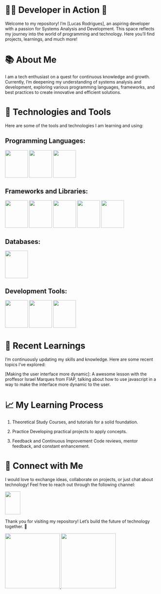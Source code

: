 
# 👩‍💻 Developer in Action 🚀


Welcome to my repository! I’m [Lucas Rodrigues], an aspiring developer with a passion for Systems Analysis and Development. This space reflects my journey into the world of programming and technology. Here you’ll find projects, learnings, and much more!

# 📚 About Me

I am a tech enthusiast on a quest for continuous knowledge and growth. Currently, I’m deepening my understanding of systems analysis and development, exploring various programming languages, frameworks, and best practices to create innovative and efficient solutions.

# 🔧 Technologies and Tools

Here are some of the tools and technologies I am learning and using:

## Programming Languages:       
   
<img src="https://cdn.jsdelivr.net/gh/devicons/devicon@latest/icons/java/java-original.svg" width="75" height="90"/>  <img src="https://cdn.jsdelivr.net/gh/devicons/devicon@latest/icons/javascript/javascript-original.svg" width="75" height="90" /> <img src="https://cdn.jsdelivr.net/gh/devicons/devicon@latest/icons/python/python-original.svg" width="75" height="90" />

## Frameworks and Libraries:

<img src="https://cdn.jsdelivr.net/gh/devicons/devicon@latest/icons/react/react-original.svg" width="75" height="90"/> <img src="https://cdn.jsdelivr.net/gh/devicons/devicon@latest/icons/nodejs/nodejs-original.svg" width="75" height="90"/> <img src="https://cdn.jsdelivr.net/gh/devicons/devicon@latest/icons/html5/html5-original.svg" width="75" height="90"/>  <img src="https://cdn.jsdelivr.net/gh/devicons/devicon@latest/icons/css3/css3-original.svg" width="75" height="90"/>  <img src="https://cdn.jsdelivr.net/gh/devicons/devicon@latest/icons/bootstrap/bootstrap-original.svg" width="75" height="90"/>
          
        
## Databases: 

 <img src="https://cdn.jsdelivr.net/gh/devicons/devicon@latest/icons/mysql/mysql-original.svg" width="75" height="90"/>
          
## Development Tools:

 <img src="https://cdn.jsdelivr.net/gh/devicons/devicon@latest/icons/git/git-original.svg" width="75" height="90"/> <img src="https://cdn.jsdelivr.net/gh/devicons/devicon@latest/icons/github/github-original.svg" width="75" height="90"/>  <img src="https://cdn.jsdelivr.net/gh/devicons/devicon@latest/icons/vscode/vscode-original.svg" width="75" height="90"/>

# 🌱 Recent Learnings

I’m continuously updating my skills and knowledge. Here are some recent topics I’ve explored:

[Making the user interface more dynamic]:  A awesome lesson with the proffesor Israel Marques from FIAP, talking about how to use javascript in a way to make the interface more dynamic to the user.


# 📈 My Learning Process
1. Theoretical Study
Courses, and tutorials for a solid foundation.

3. Practice
Developing practical projects to apply concepts.

5. Feedback and Continuous Improvement
Code reviews, mentor feedback, and constant enhancement.

# 🌟 Connect with Me
I would love to exchange ideas, collaborate on projects, or just chat about technology! Feel free to reach out through the following channel:

[<img src="https://cdn.jsdelivr.net/gh/devicons/devicon@latest/icons/linkedin/linkedin-original.svg" width="50" height="75"/>](https://www.linkedin.com/in/lucas-rodrigues-393768241/)

          

Thank you for visiting my repository! Let’s build the future of technology together. 🚀

<div>
<a href="https://github.com/lucas997mogo">
<img loading="lazy" height="180em" src="https://github-readme-stats.vercel.app/api/top-langs/?username=lucas997mogo&layout=compact&langs_count=7&theme=dracula"/>
<img loading="lazy" height="180em" src="https://github-readme-stats.vercel.app/api?username=lucas997mogo&show_icons=true&theme=dracula&include_all_commits=true&count_private=true"/>
</div>
